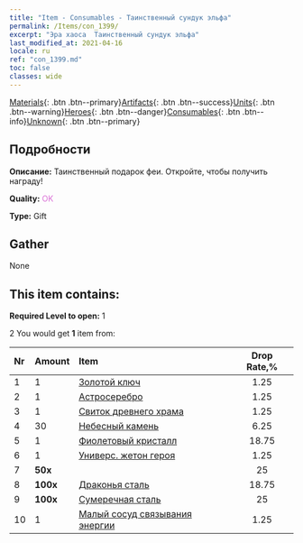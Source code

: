 ```yaml
---
title: "Item - Consumables - Таинственный сундук эльфа"
permalink: /Items/con_1399/
excerpt: "Эра хаоса  Таинственный сундук эльфа"
last_modified_at: 2021-04-16
locale: ru
ref: "con_1399.md"
toc: false
classes: wide
---
```

 [Materials](/ru/Items/){: .btn .btn--primary}[Artifacts](/ru/Items/Artifacts/){: .btn .btn--success}[Units](/ru/Items/Units/){: .btn .btn--warning}[Heroes](/ru/Items/Heroes/){: .btn .btn--danger}[Consumables](/ru/Items/Consumables/){: .btn .btn--info}[Unknown](/ru/Items/Unknown/){: .btn .btn--primary}

## Подробности
 **Описание:** Таинственный подарок феи. Откройте, чтобы получить награду!

 **Quality:** <span style="color: #DA70D6">OK</span>

 **Type:** Gift

## Gather

  None

## This item contains:

 **Required Level to open:** 1

 2 You would get **1** item  from:

  | Nr | Amount |     Item    | Drop Rate,% |
  |:---|:-------|:------------|:---------:|
  | 1 | 1 | [Золотой ключ](/ru/Items/con_783/) | 1.25 | 
  | 2 | 1 | [Астросеребро](/ru/Items/con_969/) | 1.25 | 
  | 3 | 1 | [Свиток древнего храма](/ru/Items/con_697/) | 1.25 | 
  | 4 | 30 | [Небесный камень](/ru/Items/art_188/) | 6.25 | 
  | 5 | 1 | [Фиолетовый кристалл](/ru/Items/con_720/) | 18.75 | 
  | 6 | 1 | [Универс. жетон героя](/ru/Items/her_358/) | 1.25 | 
  | 7 |  **50x** | <i class="fas fa-gem"/> | 25 | 
  | 8 |  **100x** | [Драконья сталь](/ru/Items/con_880/) | 18.75 | 
  | 9 |  **100x** | [Сумеречная сталь](/ru/Items/con_881/) | 25 | 
  | 10 | 1 | [Малый сосуд связывания энергии](/ru/Items/con_724/) | 1.25 | 
